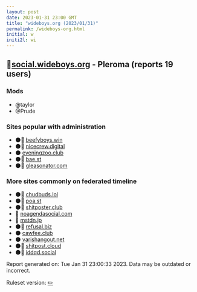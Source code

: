 ```yaml
---
layout: post
date: 2023-01-31 23:00 GMT
title: "wideboys.org (2023/01/31)"
permalink: /wideboys-org.html
initial: w
initi2l: wi
---
```


## 🐘[social.wideboys.org](https://social.wideboys.org) - Pleroma (reports 19 users)

### Mods
 * @taylor
 * @Prude

### Sites popular with administration

* 🌑🧸 [beefyboys.win](/beefyboys-win.html)
* 🌑🧸 [nicecrew.digital](/nicecrew-digital.html)
* 🌑 [eveningzoo.club](/eveningzoo-club.html)
* 🌑🧸 [bae.st](/bae-st.html)
* 🌑🧸 [gleasonator.com](/gleasonator-com.html)

### More sites commonly on federated timeline

* 🌑🧸 [chudbuds.lol](/chudbuds-lol.html)
* 🌑🧸 [poa.st](/poa-st.html)
* 🌑🧸 [shitposter.club](/shitposter-club.html)
* 💉 [noagendasocial.com](/noagendasocial-com.html)
* 🧸 [mstdn.jp](/mstdn-jp.html)
* 🌑🧸 [refusal.biz](/refusal-biz.html)
* 🌑 [cawfee.club](/cawfee-club.html)
* 🌑 [varishangout.net](/varishangout-net.html)
* 🌑🧸 [shitpost.cloud](/shitpost-cloud.html)
* 🌑🧸 [iddqd.social](/iddqd-social.html)

Report generated on: Tue Jan 31 23:00:33 2023. Data may be outdated or incorrect.

Ruleset version: [✏️](/version-pencil)

